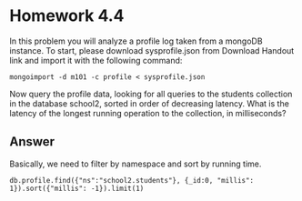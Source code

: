 # Homework 4.4

In this problem you will analyze a profile log taken from a mongoDB instance. To start, please download sysprofile.json from Download Handout link and import it with the following command:

```
mongoimport -d m101 -c profile < sysprofile.json
```

Now query the profile data, looking for all queries to the students collection in the database school2, sorted in order of decreasing latency. What is the latency of the longest running operation to the collection, in milliseconds?

## Answer

Basically, we need to filter by namespace and sort by running time. 
```
db.profile.find({"ns":"school2.students"}, {_id:0, "millis": 1}).sort({"millis": -1}).limit(1)
```